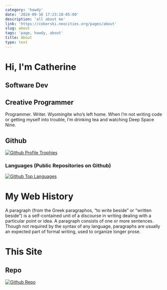 ```yaml
---
category: 'howdy'
date: '2024-09-16 17:23:18-05:00'
description: 'all about me'
link: 'https://coborski.neocities.org/pages/about'
slug: about
tags: 'page, howdy, about'
title: About
type: text
---
```


# Hi, I'm Catherine

## Software Dev

## Creative Programmer

Programmer. Writer. Wyomingite who’s left home. When I’m not writing code or getting myself into trouble, I’m drinking tea and watching Deep Space Nine.

## Github
[![Github Profile Trophies](https://github-profile-trophy.vercel.app/?username=coborski&theme=tokyonight)](https://github.com/cOborski)

### Languages (Public Repositories on Github)
[![Github Top Languages](https://github-readme-stats.vercel.app/api/top-langs/?username=coborski&langs_count=20&layout=donut-vertical&theme=tokyonight)](https://github.com/cOborski)

# My Web History

A paragraph (from the Greek paragraphos, “to write beside” or “written beside”) is a self-contained unit of a discourse in writing dealing with a particular point or idea. A paragraph consists of one or more sentences. Though not required by the syntax of any language, paragraphs are usually an expected part of formal writing, used to organize longer prose.

# This Site

## Repo
[![Github Repo](https://github-readme-stats.vercel.app/api/pin/?username=coborski&repo=neocities&theme=tokyonight)](https://github.com/cOborski/neocities)
